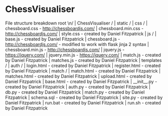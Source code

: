 # ChessVisualiser

File structure breakdown
root \n/
    | ChessVisualiser /
          | static /
                | css /
                      | chessboard.css - http://chessboardjs.com/
                      | chessboard.min.css - http://chessboardjs.com/
                      | style.css - created by Daniel Fitzpatrick
                | js /
                      | base.js - created by Daniel Fitzpatrick
                      | chessboard.js - http://chessboardjs.com/ - modified to work with flask jinja 2 syntax
                      | chessboard.min.js - http://chessboardjs.com/
                      | jquery.js - https://jquery.com/
                      | jquery.min.js - https://jquery.com/
                      | match.js - created by Daniel Fitzpatrick
                      | matches.js - created by Daniel Fitzpatrick
          | templates /
                | auth /
                      | login.html - created by Daniel Fitzpatrick
                      | register.html - created by Daniel Fitzpatrick
                | match /
                      | match.html - created by Daniel Fitzpatrick
                      | matches.html - created by Daniel Fitzpatrick
                      | upload.html - created by Daniel Fitzpatrick
                | base.html - created by Daniel Fitzpatrick
          | \_\_init\_\_.py  - created by Daniel Fitzpatrick
          | auth.py - created by Daniel Fitzpatrick
          | db.py - created by Daniel Fitzpatrick
          | match.py - created by Daniel Fitzpatrick
          | schema.sql - created by Daniel Fitzpatrick
          | site.py - created by Daniel Fitzpatrick
    | run.bat - created by Daniel Fitzpatrick
    | run.sh - created by Daniel Fitzpatrick
